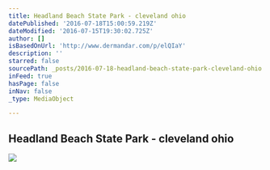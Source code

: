 ```yaml
---
title: Headland Beach State Park - cleveland ohio
datePublished: '2016-07-18T15:00:59.219Z'
dateModified: '2016-07-15T19:30:02.725Z'
author: []
isBasedOnUrl: 'http://www.dermandar.com/p/elQIaY'
description: ''
starred: false
sourcePath: _posts/2016-07-18-headland-beach-state-park-cleveland-ohio.md
inFeed: true
hasPage: false
inNav: false
_type: MediaObject

---
```

<article style=""><h1>Headland Beach State Park - cleveland ohio</h1><img src="https://static.dermandar.com/php/getimage.php?epid=elQIaY&amp;equi=1&amp;w=1024&amp;h=512" /></article>